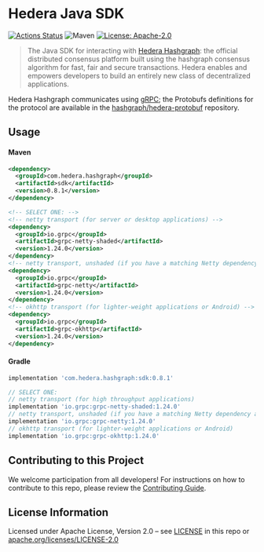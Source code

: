 # Hedera Java SDK
[![Actions Status](https://github.com/hashgraph/hedera-sdk-java/workflows/Java/badge.svg
)](https://github.com/hashgraph/hedera-sdk-java/actions?query=workflow%3AJava)
![Maven](https://img.shields.io/maven-metadata/v/http/central.maven.org/maven2/com/hedera/hashgraph/sdk/maven-metadata.xml.svg)
[![License: Apache-2.0](https://img.shields.io/badge/license-Apache--2.0-green)](https://github.com/hashgraph/hedera-sdk-java/blob/master/LICENSE)

> The Java SDK for interacting with [Hedera Hashgraph]: the official distributed consensus
> platform built using the hashgraph consensus algorithm for fast, fair and secure
> transactions. Hedera enables and empowers developers to build an entirely new
> class of decentralized applications.

[Hedera Hashgraph]: https://hedera.com/

Hedera Hashgraph communicates using [gRPC]; the Protobufs definitions for the protocol are
available in the [hashgraph/hedera-protobuf] repository.

[gRPC]: https://grpc.io
[hashgraph/hedera-protobuf]: https://github.com/hashgraph/hedera-protobuf

## Usage

#### Maven

```xml
<dependency>
  <groupId>com.hedera.hashgraph</groupId>
  <artifactId>sdk</artifactId>
  <version>0.8.1</version>
</dependency>

<!-- SELECT ONE: -->
<!-- netty transport (for server or desktop applications) -->
<dependency>
  <groupId>io.grpc</groupId>
  <artifactId>grpc-netty-shaded</artifactId>
  <version>1.24.0</version>
</dependency>
<!-- netty transport, unshaded (if you have a matching Netty dependency already) -->
<dependency>
  <groupId>io.grpc</groupId>
  <artifactId>grpc-netty</artifactId>
  <version>1.24.0</version>
</dependency>
<!-- okhttp transport (for lighter-weight applications or Android) -->
<dependency>
  <groupId>io.grpc</groupId>
  <artifactId>grpc-okhttp</artifactId>
  <version>1.24.0</version>
</dependency>
```

#### Gradle

```groovy
implementation 'com.hedera.hashgraph:sdk:0.8.1'

// SELECT ONE:
// netty transport (for high throughput applications)
implementation 'io.grpc:grpc-netty-shaded:1.24.0'
// netty transport, unshaded (if you have a matching Netty dependency already)
implementation 'io.grpc:grpc-netty:1.24.0'
// okhttp transport (for lighter-weight applications or Android)
implementation 'io.grpc:grpc-okhttp:1.24.0'
```

## Contributing to this Project

We welcome participation from all developers!
For instructions on how to contribute to this repo, please
review the [Contributing Guide](CONTRIBUTING.md).

## License Information

Licensed under Apache License,
Version 2.0 – see [LICENSE](LICENSE) in this repo
or [apache.org/licenses/LICENSE-2.0](http://www.apache.org/licenses/LICENSE-2.0)

